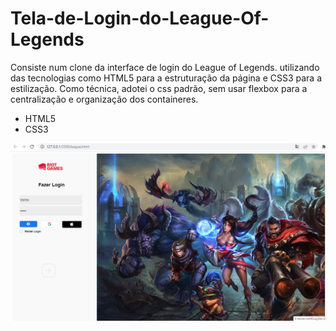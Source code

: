 # Tela-de-Login-do-League-Of-Legends
<p>Consiste num clone da interface de login do League of Legends. utilizando das tecnologias como HTML5 para a estruturação da página e CSS3 para a estilização.
Como técnica, adotei o css padrão, sem usar flexbox para a centralização e organização dos containeres.
  <ul>
  <li>HTML5</li>
  <li>CSS3</li>
  </ul>
</p>
<img src="./lol.png">


